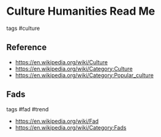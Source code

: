 # Culture Humanities Read Me

tags #culture

## Reference

* https://en.wikipedia.org/wiki/Culture
* https://en.wikipedia.org/wiki/Category:Culture
* https://en.wikipedia.org/wiki/Category:Popular_culture


## Fads

tags #fad #trend

* https://en.wikipedia.org/wiki/Fad
* https://en.wikipedia.org/wiki/Category:Fads